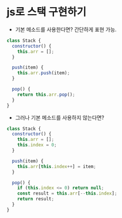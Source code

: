 # js로 스택 구현하기

- 기본 메소드를 사용한다면? 간단하게 표현 가능.

```js
class Stack {
  constructor() {
    this.arr = [];
  }

  push(item) {
    this.arr.push(item);
  }

  pop() {
    return this.arr.pop();
  }
}
```

- 그러나 기본 메소드를 사용하지 않는다면?

```js
class Stack {
  constructor() {
    this.arr = [];
    this.index = 0;
  }

  push(item) {
    this.arr[this.index++] = item;
  }

  pop() {
    if (this.index <= 0) return null;
    const result = this.arr[--this.index];
    return result;
  }
}
```

